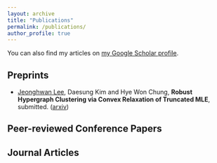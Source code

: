 ```yaml
---
layout: archive
title: "Publications"
permalink: /publications/
author_profile: true
---
```


You can also find my articles on <a href="https://scholar.google.com/citations?user=s9LzirIAAAAJ&hl=ko">my Google Scholar profile</a>.


## Preprints

* <ins>Jeonghwan Lee</ins>, Daesung Kim and Hye Won Chung, **Robust Hypergraph Clustering via Convex Relaxation of Truncated MLE**, submitted. ([arxiv](https://arxiv.org/abs/2003.10038))  

## Peer-reviewed Conference Papers

## Journal Articles

<!--
{% for post in site.publications reversed %}
  {% include archive-single.html %}
{% endfor %}
-->
